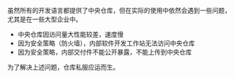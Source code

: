 虽然所有的开发语言都提供了中央仓库，但在实际的使用中依然会遇到一些问题，尤其是在一些大型企业中。

* 中央仓库因访问量大性能较差，速度慢
* 因为安全策略（防火墙），内部软件开发工作站无法访问中央仓库
* 因为安全策略，内部交付件不能公开暴露，不能上传到中央仓库

为了解决上述问题，仓库私服应运而生。
